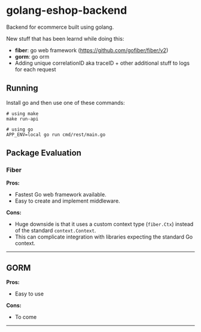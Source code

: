 # golang-eshop-backend

Backend for ecommerce built using golang.

New stuff that has been learnd while doing this:
- **fiber**: go web framework (https://github.com/gofiber/fiber/v2)
- **gorm**: go orm 
- Adding unique correlationID aka traceID + other additional stuff to logs for each request

## Running
Install go and then use one of these commands:
```
# using make
make run-api

# using go
APP_ENV=local go run cmd/rest/main.go
```

## Package Evaluation

### Fiber

**Pros:**
- Fastest Go web framework available.
- Easy to create and implement middleware.

**Cons:**
- Huge downside is that it uses a custom context type (`fiber.Ctx`) instead of the standard `context.Context`.
- This can complicate integration with libraries expecting the standard Go context.

---

## GORM

**Pros:**
- Easy to use

**Cons:**
- To come

---
